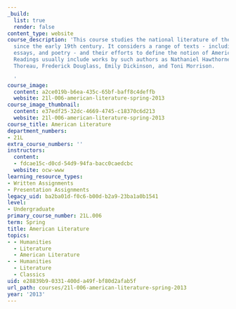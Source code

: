 ```yaml
---
_build:
  list: true
  render: false
content_type: website
course_description: 'This course studies the national literature of the United States
  since the early 19th century. It considers a range of texts - including, novels,
  essays, and poetry - and their efforts to define the notion of American identity.
  Readings usually include works by such authors as Nathaniel Hawthorne, Henry David
  Thoreau, Frederick Douglass, Emily Dickinson, and Toni Morrison.

  '
course_image:
  content: a2ce019b-b6ea-435c-65bf-baff8c4deffb
  website: 21l-006-american-literature-spring-2013
course_image_thumbnail:
  content: e37edf25-32dc-4669-4745-c18370c6d213
  website: 21l-006-american-literature-spring-2013
course_title: American Literature
department_numbers:
- 21L
extra_course_numbers: ''
instructors:
  content:
  - fdcae15c-d0cd-54d9-94fa-bacc0caedcbc
  website: ocw-www
learning_resource_types:
- Written Assignments
- Presentation Assignments
legacy_uid: ba2ba01d-f0c6-b00d-b2a9-23ba1a0b1541
level:
- Undergraduate
primary_course_number: 21L.006
term: Spring
title: American Literature
topics:
- - Humanities
  - Literature
  - American Literature
- - Humanities
  - Literature
  - Classics
uid: e28839b9-0331-400d-a49f-bf80d2afab5f
url_path: courses/21l-006-american-literature-spring-2013
year: '2013'
---
```

